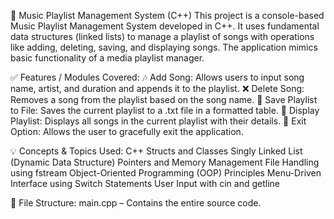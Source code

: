 🎵 Music Playlist Management System (C++)
This project is a console-based Music Playlist Management System developed in C++. It uses fundamental data structures (linked lists) to manage a playlist of songs with operations like adding, deleting, saving, and displaying songs. The application mimics basic functionality of a media playlist manager.


✅ Features / Modules Covered:
🎶 Add Song: Allows users to input song name, artist, and duration and appends it to the playlist.
❌ Delete Song: Removes a song from the playlist based on the song name.
💾 Save Playlist to File: Saves the current playlist to a .txt file in a formatted table.
📜 Display Playlist: Displays all songs in the current playlist with their details.
🚪 Exit Option: Allows the user to gracefully exit the application.


💡 Concepts & Topics Used:
C++ Structs and Classes
Singly Linked List (Dynamic Data Structure)
Pointers and Memory Management
File Handling using fstream
Object-Oriented Programming (OOP) Principles
Menu-Driven Interface using Switch Statements
User Input with cin and getline


📂 File Structure:
main.cpp – Contains the entire source code.
